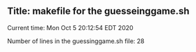 ## Title: makefile for the guesseinggame.sh
Current time:
Mon Oct 5 20:12:54 EDT 2020
 

Number of lines in the guessinggame.sh file: 
28
